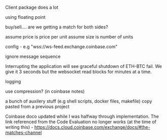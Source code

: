 Client package does a lot

using floating point

buy/sell.... are we getting a match for both sides?

assume price is price per unit
assume size is number of units

config - e.g "wss://ws-feed.exchange.coinbase.com"

ignore message sequence

Interrupting the application will see graceful shutdown of ETH-BTC fail. We give
it 3 seconds but the websocket read blocks for minutes at a time.

logging

use compression? (in coinbase notes)

a bunch of auxilery stuff (e.g shell scripts, docker files, makefile) copy pasted from a previous project

Coinbase doco updated while I was halfway through implementation. The link referenced from the Code Evaluation no longer works (at the time of writing this) - https://docs.cloud.coinbase.com/exchange/docs/#the-matches-channel